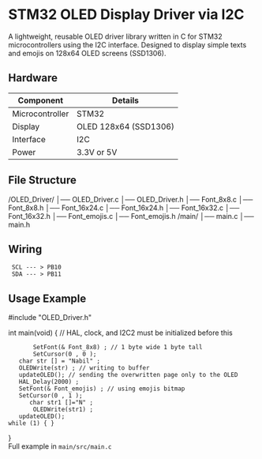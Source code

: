 # STM32 OLED Display Driver via I2C

A lightweight, reusable OLED driver library written in C for STM32 microcontrollers using the I2C interface. Designed to display simple texts and emojis on 128x64 OLED screens (SSD1306).

##  Hardware

| Component        | Details                      |
|------------------|------------------------------|
| Microcontroller  | STM32   |
| Display          | OLED 128x64 (SSD1306)        |
| Interface        | I2C                          |
| Power            | 3.3V or 5V                   |

##  File Structure
/OLED_Driver/
│── OLED_Driver.c
│── OLED_Driver.h
│── Font_8x8.c
│── Font_8x8.h
│── Font_16x24.c
│── Font_16x24.h
│── Font_16x32.c
│── Font_16x32.h
│── Font_emojis.c
│── Font_emojis.h
/main/
│── main.c
│── main.h


## Wiring 
     SCL --- > PB10
     SDA --- > PB11

##  Usage Example


#include "OLED_Driver.h"

int main(void)
{ // HAL, clock, and I2C2 must be initialized before this

  

           SetFont(& Font_8x8) ; // 1 byte wide 1 byte tall
           SetCursor(0 , 0 );
	   char str [] = "Nabil" ;
	   OLEDWrite(str) ; // writing to buffer 
	   updateOLED(); // sending the overwritten page only to the OLED
	   HAL_Delay(2000) ;
	   SetFont(& Font_emojis) ; // using emojis bitmap
	   SetCursor(0 , 1 );
          char str1 []="N" ;
           OLEDWrite(str1) ;
	   updateOLED();
    while (1) { }
}    
 Full example in `main/src/main.c`
  
